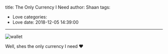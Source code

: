 title: The Only Currency I Need
author: Shaan
tags:
  - Love
categories:
  - Love
date: 2018-12-05 14:39:00
---

![wallet](\images\wallet.png)

Well, shes the only currency I need ❤️